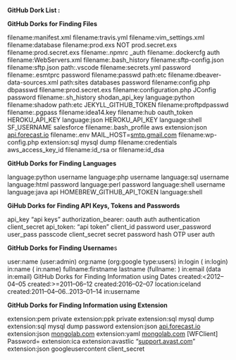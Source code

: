 **GitHub Dork List :**

**GitHub Dorks for Finding Files**

 filename:manifest.xml
 filename:travis.yml
 filename:vim_settings.xml
 filename:database
 filename:prod.exs NOT prod.secret.exs
 filename:prod.secret.exs
 filename:.npmrc _auth
 filename:.dockercfg auth
 filename:WebServers.xml
 filename:.bash_history <Domain name>
 filename:sftp-config.json
 filename:sftp.json path:.vscode
 filename:secrets.yml password
 filename:.esmtprc password
 filename:passwd path:etc
 filename:dbeaver-data-sources.xml
 path:sites databases password
 filename:config.php dbpasswd
 filename:prod.secret.exs
 filename:configuration.php JConfig password
 filename:.sh_history
 shodan_api_key language:python
 filename:shadow path:etc
 JEKYLL_GITHUB_TOKEN
 filename:proftpdpasswd
 filename:.pgpass
 filename:idea14.key
 filename:hub oauth_token
 HEROKU_API_KEY language:json
 HEROKU_API_KEY language:shell
 SF_USERNAME salesforce
 filename:.bash_profile aws
 extension:json [api.forecast.io](http://api.forecast.io/)
 filename:.env MAIL_HOST=[smtp.gmail.com](http://smtp.gmail.com/)
 filename:wp-config.php
 extension:sql mysql dump
 filename:credentials aws_access_key_id
 filename:id_rsa or filename:id_dsa

**GitHub Dorks for Finding Languages**

language:python username
language:php username
language:sql username
language:html password
language:perl password
language:shell username
language:java api
HOMEBREW_GITHUB_API_TOKEN language:shell

**GiHub Dorks for Finding API Keys, Tokens and Passwords**

api_key
“api keys”
authorization_bearer:
oauth
auth
authentication
client_secret
api_token:
“api token”
client_id
password
user_password
user_pass
passcode
client_secret
secret
password hash
OTP
user auth

**GitHub Dorks for Finding Username**s

user:name (user:admin)
org:name (org:google type:users)
in:login (<username> in:login)
in:name (<username> in:name)
fullname:firstname lastname (fullname:<name> <surname>)
in:email (data in:email)
GitHub Dorks for Finding Information using Dates
created:<2012–04–05
created:>=2011–06–12
created:2016–02–07 location:iceland
created:2011–04–06..2013–01–14 <user> in:username

**GitHub Dorks for Finding Information using Extension**

extension:pem private
extension:ppk private
extension:sql mysql dump
extension:sql mysql dump password
extension:json [api.forecast.io](http://api.forecast.io/)
extension:json [mongolab.com](http://mongolab.com/)
extension:yaml [mongolab.com](http://mongolab.com/)
[WFClient] Password= extension:ica
extension:avastlic “[support.avast.com](http://support.avast.com/)”
extension:json googleusercontent client_secret

